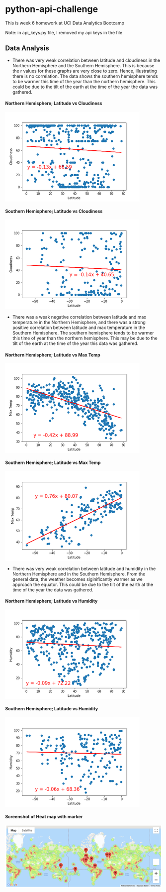 # python-api-challenge
This is week 6 homework at UCI Data Analytics Bootcamp

Note: in api_keys.py file, I removed my api keys in the file

## Data Analysis

* There was very weak correlation between latitude and cloudiness in the Northern Hemisphere and the Southern Hemisphere. This is because the r values for these graphs are very close to zero. Hence, illustrating there is no correlation. The data shows the southern hemisphere tends to be warmer this time of the year than the northern hemisphere. This could be due to the tilt of the earth at the time of the year the data was gathered.
#### Northern Hemisphere; Latitude vs Cloudiness
![Image](https://github.com/meaganmb/python-api-challenge/blob/main/output_data/Northern_Lat_vs_Cloudiness.png)

#### Southern Hemisphere; Latitude vs Cloudiness
![Image](https://github.com/meaganmb/python-api-challenge/blob/main/output_data/Southern_Lat_vs_Cloudiness.png)


* There was a weak negative correlation between latitude and max temperature in the Northern Hemisphere, and there was a strong positive correlation between latitude and max temperature in the Southern Hemisphere. The southern hemisphere tends to be warmer this time of year than the northern hemisphere. This may be due to the tilt of the earth at the time of the year this data was gathered.
#### Northern Hemisphere; Latitude vs Max Temp
![Image](https://github.com/meaganmb/python-api-challenge/blob/main/output_data/Northern_Lat_vs_MaxTemp.png)

#### Southern Hemisphere; Latitude vs Max Temp
![Image](https://github.com/meaganmb/python-api-challenge/blob/main/output_data/Southern_Lat_vs_MaxTemp.png)

* There was very weak correlation between latitude and humidity in the Northern Hemisphere and in the Southern Hemisphere. From the general data, the weather becomes siginificantly warmer as we approach the equator. This could be due to the tilt of the earth at the time of the year the data was gathered.

#### Northern Hemisphere; Latitude vs Humidity
![Image](https://github.com/meaganmb/python-api-challenge/blob/main/output_data/Northern_Lat_vs_Humidity.png)

#### Southern Hemisphere; Latitude vs Humidity
![Image](https://github.com/meaganmb/python-api-challenge/blob/main/output_data/Southern_Lat_vs_Humidity.png)
#### Screenshot of Heat map with marker
![heat_map_with_marker](https://github.com/meaganmb/python-api-challenge/blob/main/heat_mat_with_marker.png)
